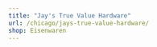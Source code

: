 ```yaml
---
title: "Jay's True Value Hardware"
url: /chicago/jays-true-value-hardware/
shop: Eisenwaren
---
```

